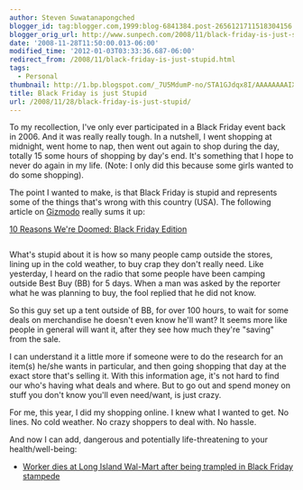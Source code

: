 ```yaml
---
author: Steven Suwatanapongched
blogger_id: tag:blogger.com,1999:blog-6841384.post-2656121711518304156
blogger_orig_url: http://www.sunpech.com/2008/11/black-friday-is-just-stupid.html
date: '2008-11-28T11:50:00.013-06:00'
modified_time: '2012-01-03T03:33:36.687-06:00'
redirect_from: /2008/11/black-friday-is-just-stupid.html
tags:
  - Personal
thumbnail: http://1.bp.blogspot.com/_7U5MdumP-no/STA1GJdqx8I/AAAAAAAAIXg/GqO1waJAekQ/s600/shopping_lines.jpg
title: Black Friday is just Stupid
url: /2008/11/28/black-friday-is-just-stupid/
---
```



To my recollection, I've only ever participated in a Black Friday event back in 2006.  And it was really really tough.  In a nutshell, I went shopping at midnight, went home to nap, then went out again to shop during the day, totally 15 some hours of shopping by day's end.  It's something that I hope to never do again in my life.  (Note: I only did this because some girls wanted to do some shopping).

The point I wanted to make, is that Black Friday is stupid and represents some of the things that's wrong with this country (USA).  The following article on <a href="http://www.gizmodo.com/">Gizmodo</a> really sums it up:

<a href="http://gizmodo.com/5098946/10-reasons-were-doomed-black-friday-edition">10 Reasons We're Doomed: Black Friday Edition</a>

<img    border="0" id="BLOGGER_PHOTO_ID_5273773543386695618" src="http://1.bp.blogspot.com/_7U5MdumP-no/STA1GJdqx8I/AAAAAAAAIXg/GqO1waJAekQ/s400/shopping_lines.jpg" alt="" />

What's stupid about it is how so many people camp outside the stores, lining up in the cold weather, to buy crap they don't really need.  Like yesterday, I heard on the radio that some people have been camping outside Best Buy (BB) for 5 days.  When a man was asked by the reporter what he was planning to buy, the fool replied that he did not know.

So this guy set up a tent outside of BB, for over 100 hours, to wait for some deals on merchandise he doesn't even know he'll want?  It seems more like people in general will want it, after they see how much they're "saving" from the sale.

I can understand it a little more if someone were to do the research for an item(s) he/she wants in particular, and then going shopping that day at the exact store that's selling it.  With this information age, it's not hard to find our who's having what deals and where.  But to go out and spend money on stuff you don't know you'll even need/want, is just crazy.

For me, this year, I did my shopping online.  I knew what I wanted to get.  No lines.  No cold weather.  No crazy shoppers to deal with.  No hassle.

And now I can add, dangerous and potentially life-threatening to your health/well-being:

<ul>
  <li><a href="http://www.nydailynews.com/ny_local/2008/11/28/2008-11-28_worker_dies_at_long_island_walmart_after.html">Worker dies at Long Island Wal-Mart after being trampled in Black Friday stampede</a></li>
</ul>